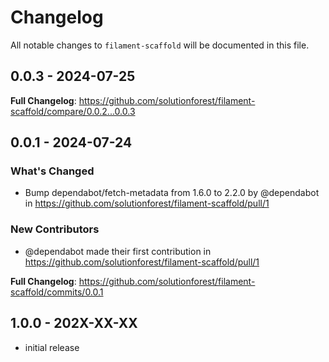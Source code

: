 # Changelog

All notable changes to `filament-scaffold` will be documented in this file.

## 0.0.3 - 2024-07-25

**Full Changelog**: https://github.com/solutionforest/filament-scaffold/compare/0.0.2...0.0.3

## 0.0.1 - 2024-07-24

### What's Changed

* Bump dependabot/fetch-metadata from 1.6.0 to 2.2.0 by @dependabot in https://github.com/solutionforest/filament-scaffold/pull/1

### New Contributors

* @dependabot made their first contribution in https://github.com/solutionforest/filament-scaffold/pull/1

**Full Changelog**: https://github.com/solutionforest/filament-scaffold/commits/0.0.1

## 1.0.0 - 202X-XX-XX

- initial release
